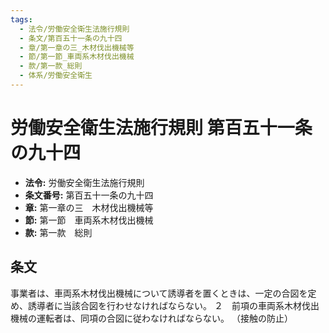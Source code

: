 ```yaml
---
tags:
  - 法令/労働安全衛生法施行規則
  - 条文/第百五十一条の九十四
  - 章/第一章の三_木材伐出機械等
  - 節/第一節_車両系木材伐出機械
  - 款/第一款_総則
  - 体系/労働安全衛生
---
```

# 労働安全衛生法施行規則 第百五十一条の九十四

- **法令:** 労働安全衛生法施行規則
- **条文番号:** 第百五十一条の九十四
- **章:** 第一章の三　木材伐出機械等
- **節:** 第一節　車両系木材伐出機械
- **款:** 第一款　総則

## 条文
事業者は、車両系木材伐出機械について誘導者を置くときは、一定の合図を定め、誘導者に当該合図を行わせなければならない。
２　前項の車両系木材伐出機械の運転者は、同項の合図に従わなければならない。
（接触の防止）

